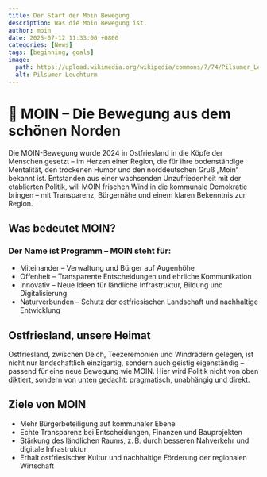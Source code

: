 ```yaml
---
title: Der Start der Moin Bewegung
description: Was die Moin Bewegung ist.
author: moin
date: 2025-07-12 11:33:00 +0800
categories: [News]
tags: [beginning, goals]
image:
  path: https://upload.wikimedia.org/wikipedia/commons/7/74/Pilsumer_Leuchtturm_2010-10_CN-I.jpg
  alt: Pilsumer Leuchturm
---
```


# 🌿 MOIN – Die Bewegung aus dem schönen Norden

Die MOIN-Bewegung wurde 2024 in Ostfriesland in die Köpfe der Menschen gesetzt – im Herzen einer Region, die für ihre bodenständige Mentalität, den trockenen Humor und den norddeutschen Gruß „Moin“ bekannt ist. Entstanden aus einer wachsenden Unzufriedenheit mit der etablierten Politik, will MOIN frischen Wind in die kommunale Demokratie bringen – mit Transparenz, Bürgernähe und einem klaren Bekenntnis zur Region.

## Was bedeutet MOIN?
### Der Name ist Programm – MOIN steht für:

- Miteinander – Verwaltung und Bürger auf Augenhöhe
- Offenheit – Transparente Entscheidungen und ehrliche Kommunikation
- Innovativ – Neue Ideen für ländliche Infrastruktur, Bildung und Digitalisierung
- Naturverbunden – Schutz der ostfriesischen Landschaft und nachhaltige Entwicklung

## Ostfriesland, unsere Heimat

Ostfriesland, zwischen Deich, Teezeremonien und Windrädern gelegen, ist nicht nur landschaftlich einzigartig, sondern auch geistig eigenständig – passend für eine neue Bewegung wie MOIN. Hier wird Politik nicht von oben diktiert, sondern von unten gedacht: pragmatisch, unabhängig und direkt.

## Ziele von MOIN

- Mehr Bürgerbeteiligung auf kommunaler Ebene
- Echte Transparenz bei Entscheidungen, Finanzen und Bauprojekten
- Stärkung des ländlichen Raums, z. B. durch besseren Nahverkehr und digitale Infrastruktur
- Erhalt ostfriesischer Kultur und nachhaltige Förderung der regionalen Wirtschaft
